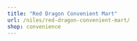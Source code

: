 ```yaml
---
title: "Red Dragon Convenient Mart"
url: /niles/red-dragon-convenient-mart/
shop: convenience
---
```

